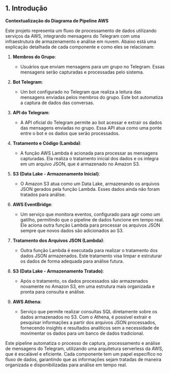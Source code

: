 ## 1\. Introdução

**Contextualização do Diagrama de Pipeline AWS**

Este projeto representa um fluxo de processamento de dados utilizando serviços da AWS, integrando mensagens do Telegram com uma infraestrutura de armazenamento e análise em nuvem. Abaixo está uma explicação detalhada de cada componente e como eles se relacionam:

1. **Membros do Grupo**: 
   - Usuários que enviam mensagens para um grupo no Telegram. Essas mensagens serão capturadas e processadas pelo sistema.

2. **Bot Telegram**: 
   - Um bot configurado no Telegram que realiza a leitura das mensagens enviadas pelos membros do grupo. Este bot automatiza a captura de dados das conversas.

3. **API do Telegram**: 
   - A API oficial do Telegram permite ao bot acessar e extrair os dados das mensagens enviadas no grupo. Essa API atua como uma ponte entre o bot e os dados que serão processados.

4. **Tratamento e Código (Lambda)**: 
   - A função AWS Lambda é acionada para processar as mensagens capturadas. Ela realiza o tratamento inicial dos dados e os integra em um arquivo JSON, que é armazenado no Amazon S3.

5. **S3 (Data Lake - Armazenamento Inicial)**: 
   - O Amazon S3 atua como um Data Lake, armazenando os arquivos JSON gerados pela função Lambda. Esses dados ainda não foram tratados para análise.

6. **AWS EventBridge**: 
   - Um serviço que monitora eventos, configurado para agir como um gatilho, permitindo que o pipeline de dados funcione em tempo real. Ele aciona outra função Lambda para processar os arquivos JSON sempre que novos dados são adicionados ao S3.

7. **Tratamento dos Arquivos JSON (Lambda)**: 
   - Outra função Lambda é executada para realizar o tratamento dos dados JSON armazenados. Este tratamento visa limpar e estruturar os dados de forma adequada para análise futura.

8. **S3 (Data Lake - Armazenamento Tratado)**: 
   - Após o tratamento, os dados processados são armazenados novamente no Amazon S3, em uma estrutura mais organizada e pronta para consulta e análise.

9. **AWS Athena**: 
   - Serviço que permite realizar consultas SQL diretamente sobre os dados armazenados no S3. Com o Athena, é possível extrair e pesquisar informações a partir dos arquivos JSON processados, fornecendo insights e resultados analíticos sem a necessidade de movimentar os dados para um banco de dados tradicional.

Este pipeline automatiza o processo de captura, processamento e análise de mensagens do Telegram, utilizando uma arquitetura serverless da AWS, que é escalável e eficiente. Cada componente tem um papel específico no fluxo de dados, garantindo que as informações sejam tratadas de maneira organizada e disponibilizadas para análise em tempo real.
